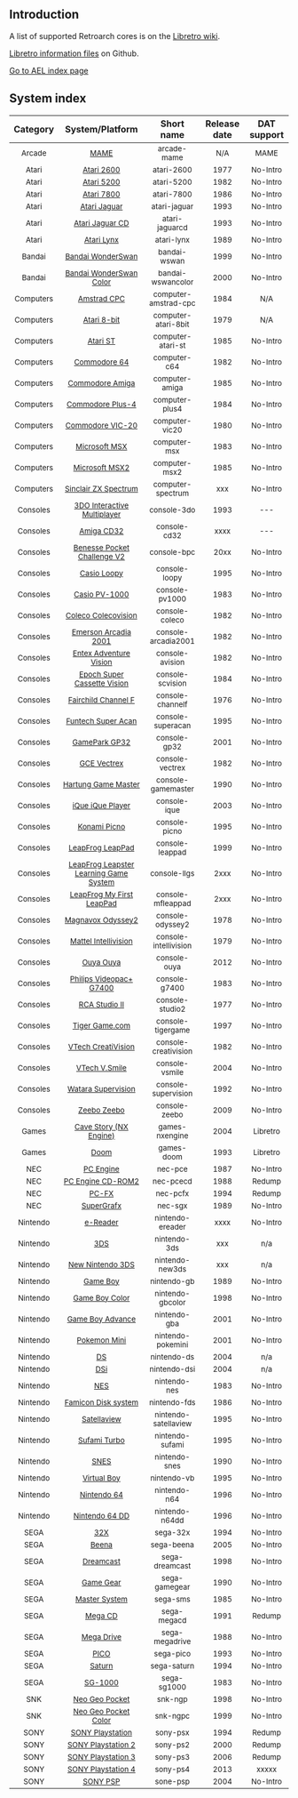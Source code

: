 ## Introduction

A list of supported Retroarch cores is on the [Libretro wiki](http://wiki.libretro.com/index.php?title=Main_Page).

[Libretro information files](https://github.com/libretro/libretro-super/tree/master/dist/info) on Github.

[Go to AEL index page](/AEL/)

## System index

<!--
    Include all platforms supported by AEL.
    Alphabetical order by category and then long name.
    Same order as the AEL Asset Library README.md
-->

| Category | System/Platform | Short name | Release date  |  DAT support  |
| :------: | :-------------: | :--------: | :-----------: | :-----------: |
| <sub>Arcade</sub> | <sub>[MAME](./Setup-Arcade/#mame)</sub> | <sub>arcade-mame</sub> | <sub>N/A</sub> | <sub>MAME</sub> |
| <sub>Atari</sub> | <sub>[Atari 2600](./Setup-Console/#atari-2600)</sub> | <sub>atari-2600</sub> | <sub>1977</sub> | <sub>No-Intro</sub> |
| <sub>Atari</sub> | <sub>[Atari 5200](./Setup-Console/#atari-5200)</sub> | <sub>atari-5200</sub> | <sub>1982</sub> | <sub>No-Intro</sub> |
| <sub>Atari</sub> | <sub>[Atari 7800](./Setup-Console/#atari-7800)</sub> | <sub>atari-7800</sub> | <sub>1986</sub> | <sub>No-Intro</sub> |
| <sub>Atari</sub> | <sub>[Atari Jaguar](./Setup-Console/#atari-jaguar)</sub> | <sub>atari-jaguar</sub> | <sub>1993</sub> | <sub>No-Intro</sub> |
| <sub>Atari</sub> | <sub>[Atari Jaguar CD](./Setup-Console/#atari-jaguarcd)</sub> | <sub>atari-jaguarcd</sub> | <sub>1993</sub> | <sub>No-Intro</sub> |
| <sub>Atari</sub> | <sub>[Atari Lynx](./Setup-Console/#atari-lynx)</sub> | <sub>atari-lynx</sub> | <sub>1989</sub> | <sub>No-Intro</sub> |
| <sub>Bandai</sub> | <sub>[Bandai WonderSwan](./Setup-Console/#bandai-wswan)</sub> | <sub>bandai-wswan</sub> | <sub>1999</sub> | <sub>No-Intro</sub> |
| <sub>Bandai</sub> | <sub>[Bandai WonderSwan Color](./Setup-Console/#bandai-wswancolor)</sub> | <sub>bandai-wswancolor</sub> | <sub>2000</sub> | <sub>No-Intro</sub> |
| <sub>Computers</sub> | <sub>[Amstrad CPC](#computer-amstrad-cpc)</sub> | <sub>computer-amstrad-cpc</sub> | <sub>1984</sub> | <sub>N/A</sub> |
| <sub>Computers</sub> | <sub>[Atari 8-bit](#computer-atari-8bit)</sub> | <sub>computer-atari-8bit</sub> | <sub>1979</sub> | <sub>N/A</sub> |
| <sub>Computers</sub> | <sub>[Atari ST](#computer-atari-st)</sub> | <sub>computer-atari-st</sub> | <sub>1985</sub> | <sub>No-Intro</sub> |
| <sub>Computers</sub> | <sub>[Commodore 64](#computer-c64)</sub> | <sub>computer-c64</sub> | <sub>1982</sub> | <sub>No-Intro</sub> |
| <sub>Computers</sub> | <sub>[Commodore Amiga](#computer-amiga)</sub> | <sub>computer-amiga</sub> | <sub>1985</sub> | <sub>No-Intro</sub> |
| <sub>Computers</sub> | <sub>[Commodore Plus-4](#computer-plus4)</sub> | <sub>computer-plus4</sub> | <sub>1984</sub> | <sub>No-Intro</sub> |
| <sub>Computers</sub> | <sub>[Commodore VIC-20](#computer-vic20)</sub> | <sub>computer-vic20</sub> | <sub>1980</sub> | <sub>No-Intro</sub> |
| <sub>Computers</sub> | <sub>[Microsoft MSX](#computer-msx)</sub> | <sub>computer-msx</sub> | <sub>1983</sub> | <sub>No-Intro</sub> |
| <sub>Computers</sub> | <sub>[Microsoft MSX2](#computer-msx2)</sub> | <sub>computer-msx2</sub> | <sub>1985</sub> | <sub>No-Intro</sub> |
| <sub>Computers</sub> | <sub>[Sinclair ZX Spectrum](#computer-spectrum)</sub> | <sub>computer-spectrum</sub> | <sub>xxx</sub> | <sub>No-Intro</sub> |
| <sub>Consoles</sub> | <sub>[3DO Interactive Multiplayer](./Setup-Console/#console-3do)</sub> | <sub>console-3do</sub> | <sub>1993</sub> | <sub>---</sub> |
| <sub>Consoles</sub> | <sub>[Amiga CD32](./Setup-Console/#console-cd32)</sub> | <sub>console-cd32</sub> | <sub>xxxx</sub> | <sub>---</sub> |
| <sub>Consoles</sub> | <sub>[Benesse Pocket Challenge V2](./Setup-Console/#console-bpc)</sub> | <sub>console-bpc</sub> | <sub>20xx</sub> | <sub>No-Intro</sub> |
| <sub>Consoles</sub> | <sub>[Casio Loopy](./Setup-Console/#console-loopy)</sub> | <sub>console-loopy</sub> | <sub>1995</sub> | <sub>No-Intro</sub> |
| <sub>Consoles</sub> | <sub>[Casio PV-1000](./Setup-Console/#console-pv1000)</sub> | <sub>console-pv1000</sub> | <sub>1983</sub> | <sub>No-Intro</sub> |
| <sub>Consoles</sub> | <sub>[Coleco Colecovision](./Setup-Console/#console-coleco)</sub> | <sub>console-coleco</sub> | <sub>1982</sub> | <sub>No-Intro</sub> |
| <sub>Consoles</sub> | <sub>[Emerson Arcadia 2001](./Setup-Console/#console-arcadia2001)</sub> | <sub>console-arcadia2001</sub> | <sub>1982</sub> | <sub>No-Intro</sub> |
| <sub>Consoles</sub> | <sub>[Entex Adventure Vision](./Setup-Console/#console-avision)</sub> | <sub>console-avision</sub> | <sub>1982</sub> | <sub>No-Intro</sub> |
| <sub>Consoles</sub> | <sub>[Epoch Super Cassette Vision](./Setup-Console/#console-scvision)</sub> | <sub>console-scvision</sub> | <sub>1984</sub> | <sub>No-Intro</sub> |
| <sub>Consoles</sub> | <sub>[Fairchild Channel F](./Setup-Console/#console-channelf)</sub> | <sub>console-channelf</sub> | <sub>1976</sub> | <sub>No-Intro</sub> |
| <sub>Consoles</sub> | <sub>[Funtech Super Acan](./Setup-Console/#console-superacan)</sub> | <sub>console-superacan</sub> | <sub>1995</sub> | <sub>No-Intro</sub> |
| <sub>Consoles</sub> | <sub>[GamePark GP32](./Setup-Console/#console-gp32)</sub> | <sub>console-gp32</sub> | <sub>2001</sub> | <sub>No-Intro</sub> |
| <sub>Consoles</sub> | <sub>[GCE Vectrex](./Setup-Console/#console-vectrex)</sub> | <sub>console-vectrex</sub> | <sub>1982</sub> | <sub>No-Intro</sub> |
| <sub>Consoles</sub> | <sub>[Hartung Game Master](./Setup-Console/#console-gamemaster)</sub> | <sub>console-gamemaster</sub> | <sub>1990</sub> | <sub>No-Intro</sub> |
| <sub>Consoles</sub> | <sub>[iQue iQue Player](./Setup-Console/#console-ique)</sub> | <sub>console-ique</sub> | <sub>2003</sub> | <sub>No-Intro</sub> |
| <sub>Consoles</sub> | <sub>[Konami Picno](./Setup-Console/#console-picno)</sub> | <sub>console-picno</sub> | <sub>1995</sub> | <sub>No-Intro</sub> |
| <sub>Consoles</sub> | <sub>[LeapFrog LeapPad](./Setup-Console/#console-leappad)</sub> | <sub>console-leappad</sub> | <sub>1999</sub> | <sub>No-Intro</sub> |
| <sub>Consoles</sub> | <sub>[LeapFrog Leapster Learning Game System](./Setup-Console/#console-llgs)</sub> | <sub>console-llgs</sub> | <sub>2xxx</sub> | <sub>No-Intro</sub> |
| <sub>Consoles</sub> | <sub>[LeapFrog My First LeapPad](./Setup-Console/#console-mfleappad)</sub> | <sub>console-mfleappad</sub> | <sub>2xxx</sub> | <sub>No-Intro</sub> |
| <sub>Consoles</sub> | <sub>[Magnavox Odyssey2](./Setup-Console/#console-odyssey2)</sub> | <sub>console-odyssey2</sub> | <sub>1978</sub> | <sub>No-Intro</sub> |
| <sub>Consoles</sub> | <sub>[Mattel Intellivision](./Setup-Console/#console-intellivision)</sub> | <sub>console-intellivision</sub> | <sub>1979</sub> | <sub>No-Intro</sub> |
| <sub>Consoles</sub> | <sub>[Ouya Ouya](./Setup-Console/#console-ouya)</sub> | <sub>console-ouya</sub> | <sub>2012</sub> | <sub>No-Intro</sub> |
| <sub>Consoles</sub> | <sub>[Philips Videopac+ G7400](./Setup-Console/#console-g7400)</sub> | <sub>console-g7400</sub> | <sub>1983</sub> | <sub>No-Intro</sub> |
| <sub>Consoles</sub> | <sub>[RCA Studio II](./Setup-Console/#console-studio2)</sub> | <sub>console-studio2</sub> | <sub>1977</sub> | <sub>No-Intro</sub> |
| <sub>Consoles</sub> | <sub>[Tiger Game.com](./Setup-Console/#console-tigergame)</sub> | <sub>console-tigergame</sub> | <sub>1997</sub> | <sub>No-Intro</sub> |
| <sub>Consoles</sub> | <sub>[VTech CreatiVision](./Setup-Console/#console-creativision)</sub> | <sub>console-creativision</sub> | <sub>1982</sub> | <sub>No-Intro</sub> |
| <sub>Consoles</sub> | <sub>[VTech V.Smile](./Setup-Console/#console-vsmile)</sub> | <sub>console-vsmile</sub> | <sub>2004</sub> | <sub>No-Intro</sub> |
| <sub>Consoles</sub> | <sub>[Watara Supervision](./Setup-Console/#console-supervision)</sub> | <sub>console-supervision</sub> | <sub>1992</sub> | <sub>No-Intro</sub> |
| <sub>Consoles</sub> | <sub>[Zeebo Zeebo](./Setup-Console/#console-zeebo)</sub> | <sub>console-zeebo</sub> | <sub>2009</sub> | <sub>No-Intro</sub> |
| <sub>Games</sub> | <sub>[Cave Story (NX Engine)](./Setup-Games/#games-nxengine)</sub> | <sub>games-nxengine</sub> | <sub>2004</sub> | <sub>Libretro</sub> |
| <sub>Games</sub> | <sub>[Doom](./Setup-Games/#games-doom)</sub> | <sub>games-doom</sub> | <sub>1993</sub> | <sub>Libretro</sub> |
| <sub>NEC</sub> | <sub>[PC Engine](#nec-pce)</sub> | <sub>nec-pce</sub> | <sub>1987</sub> | <sub>No-Intro</sub> |
| <sub>NEC</sub> | <sub>[PC Engine CD-ROM2](#nec-pcecd)</sub> | <sub>nec-pcecd</sub> | <sub>1988</sub> | <sub>Redump</sub> |
| <sub>NEC</sub> | <sub>[PC-FX](#nec-pcfx)</sub> | <sub>nec-pcfx</sub> | <sub>1994</sub> | <sub>Redump</sub> |
| <sub>NEC</sub> | <sub>[SuperGrafx](#nec-sgx)</sub> | <sub>nec-sgx</sub> | <sub>1989</sub> | <sub>No-Intro</sub> |
| <sub>Nintendo</sub> | <sub>[e-Reader](#nintendo-ereader)</sub> | <sub>nintendo-ereader</sub> | <sub>xxxx</sub> | <sub>No-Intro</sub> |
| <sub>Nintendo</sub> | <sub>[3DS](#nintendo-3ds)</sub> | <sub>nintendo-3ds</sub> | <sub>xxx</sub> | <sub>n/a</sub> |
| <sub>Nintendo</sub> | <sub>[New Nintendo 3DS](#nintendo-new3ds)</sub> | <sub>nintendo-new3ds</sub> | <sub>xxx</sub> | <sub>n/a</sub> |
| <sub>Nintendo</sub> | <sub>[Game Boy](#nintendo-gb)</sub> | <sub>nintendo-gb</sub> | <sub>1989</sub> | <sub>No-Intro</sub> |
| <sub>Nintendo</sub> | <sub>[Game Boy Color](#nintendo-gbcolor)</sub> | <sub>nintendo-gbcolor</sub> | <sub>1998</sub> | <sub>No-Intro</sub> |
| <sub>Nintendo</sub> | <sub>[Game Boy Advance](#nintendo-gba)</sub> | <sub>nintendo-gba</sub> | <sub>2001</sub> | <sub>No-Intro</sub> |
| <sub>Nintendo</sub> | <sub>[Pokemon Mini](#nintendo-pokemini)</sub> | <sub>nintendo-pokemini</sub> | <sub>2001</sub> | <sub>No-Intro</sub> |
| <sub>Nintendo</sub> | <sub>[DS](#nintendo-ds)</sub> | <sub>nintendo-ds</sub> | <sub>2004</sub> | <sub>n/a</sub> |
| <sub>Nintendo</sub> | <sub>[DSi](#nintendo-dsi)</sub> | <sub>nintendo-dsi</sub> | <sub>2004</sub> | <sub>n/a</sub> |
| <sub>Nintendo</sub> | <sub>[NES](#nintendo-nes)</sub> | <sub>nintendo-nes</sub> | <sub>1983</sub> | <sub>No-Intro</sub> |
| <sub>Nintendo</sub> | <sub>[Famicon Disk system](#nintendo-fds)</sub> | <sub>nintendo-fds</sub> | <sub>1986</sub> | <sub>No-Intro</sub> |
| <sub>Nintendo</sub> | <sub>[Satellaview](#nintendo-satellaview)</sub> | <sub>nintendo-satellaview</sub> | <sub>1995</sub> | <sub>No-Intro</sub> |
| <sub>Nintendo</sub> | <sub>[Sufami Turbo](#nintendo-sufami)</sub> | <sub>nintendo-sufami</sub> | <sub>1995</sub> | <sub>No-Intro</sub> |
| <sub>Nintendo</sub> | <sub>[SNES](#nintendo-snes)</sub> | <sub>nintendo-snes</sub> | <sub>1990</sub> | <sub>No-Intro</sub> |
| <sub>Nintendo</sub> | <sub>[Virtual Boy](#nintendo-vb)</sub> | <sub>nintendo-vb</sub> | <sub>1995</sub> | <sub>No-Intro</sub> |
| <sub>Nintendo</sub> | <sub>[Nintendo 64](#nintendo-n64)</sub> | <sub>nintendo-n64</sub> | <sub>1996</sub> | <sub>No-Intro</sub> |
| <sub>Nintendo</sub> | <sub>[Nintendo 64 DD](#nintendo-n64dd)</sub> | <sub>nintendo-n64dd</sub> | <sub>1996</sub> | <sub>No-Intro</sub> |
| <sub>SEGA</sub> | <sub>[32X](#sega-32x)</sub> | <sub>sega-32x</sub> | <sub>1994</sub> | <sub>No-Intro</sub> |
| <sub>SEGA</sub> | <sub>[Beena](#sega-beena)</sub> | <sub>sega-beena</sub> | <sub>2005</sub> | <sub>No-Intro</sub> |
| <sub>SEGA</sub> | <sub>[Dreamcast](#sega-dc)</sub> | <sub>sega-dreamcast</sub> | <sub>1998</sub> | <sub>No-Intro</sub> |
| <sub>SEGA</sub> | <sub>[Game Gear](#sega-gg)</sub> | <sub>sega-gamegear</sub> | <sub>1990</sub> | <sub>No-Intro</sub> |
| <sub>SEGA</sub> | <sub>[Master System](#sega-sms)</sub> | <sub>sega-sms</sub> | <sub>1985</sub> | <sub>No-Intro</sub> |
| <sub>SEGA</sub> | <sub>[Mega CD](#sega-megacd)</sub> | <sub>sega-megacd</sub> | <sub>1991</sub> | <sub>Redump</sub> |
| <sub>SEGA</sub> | <sub>[Mega Drive](#sega-megadrive)</sub> | <sub>sega-megadrive</sub> | <sub>1988</sub> | <sub>No-Intro</sub> |
| <sub>SEGA</sub> | <sub>[PICO](#sega-pico)</sub> | <sub>sega-pico</sub> | <sub>1993</sub> | <sub>No-Intro</sub> |
| <sub>SEGA</sub> | <sub>[Saturn](#sega-saturn)</sub> | <sub>sega-saturn</sub> | <sub>1994</sub> | <sub>No-Intro</sub> |
| <sub>SEGA</sub> | <sub>[SG-1000](#sega-sg1000)</sub> | <sub>sega-sg1000</sub> | <sub>1983</sub> | <sub>No-Intro</sub> |
| <sub>SNK</sub> | <sub>[Neo Geo Pocket](#snk-ngp)</sub> | <sub>snk-ngp</sub> | <sub>1998</sub> | <sub>No-Intro</sub> |
| <sub>SNK</sub> | <sub>[Neo Geo Pocket Color](#snk-ngpc)</sub> | <sub>snk-ngpc</sub> | <sub>1999</sub> | <sub>No-Intro</sub> |
| <sub>SONY</sub> | <sub>[SONY Playstation](#sony-psx)</sub> | <sub>sony-psx</sub> | <sub>1994</sub> | <sub>Redump</sub> |
| <sub>SONY</sub> | <sub>[SONY Playstation 2](#sony-ps2)</sub> | <sub>sony-ps2</sub> | <sub>2000</sub> | <sub>Redump</sub> |
| <sub>SONY</sub> | <sub>[SONY Playstation 3](#sony-ps3)</sub> | <sub>sony-ps3</sub> | <sub>2006</sub> | <sub>Redump</sub> |
| <sub>SONY</sub> | <sub>[SONY Playstation 4](#sony-ps4)</sub> | <sub>sony-ps4</sub> | <sub>2013</sub> | <sub>xxxxx</sub> |
| <sub>SONY</sub> | <sub>[SONY PSP](#sony-psp)</sub> | <sub>sone-psp</sub> | <sub>2004</sub> | <sub>No-Intro</sub> |
